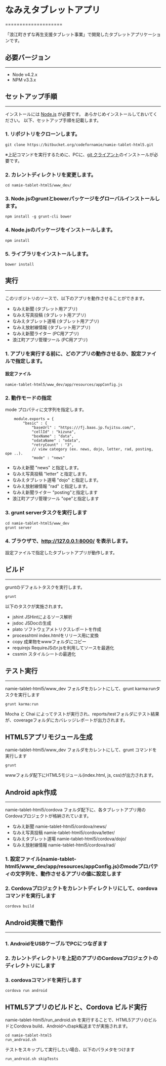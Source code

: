 # なみえタブレットアプリ
====================

「浪江町きずな再生支援タブレット事業」で開発したタブレットアプリケーションです。

## 必要バージョン
-----------------------
* Node v4.2.x
* NPM v3.3.x

## セットアップ手順
-----------------------
インストールには [Node.js](http://nodejs.org)  が必要です。
あらかじめインストールしておいてください。
以下、セットアップ手順を記載します。

### 1. リポジトリをクローンします。
```
git clone https://bitbucket.org/codefornamie/namie-tablet-html5.git
```
※上記コマンドを実行するために、PCに、[git クライアント](http://msysgit.github.io/)のインストールが必要です。
### 2. カレントディレクトリを変更します。
```
cd namie-tablet-html5/www_dev/
```
### 3. Node.jsのgruntとbowerパッケージをグローバルインストールします。
```
npm install -g grunt-cli bower
```
### 4. Node.jsのパッケージをインストールします。
```
npm install
```
### 5. ライブラリをインストールします。
```
bower install
```

## 実行
-----------------------
このリポジトリのソースで、以下のアプリを動作させることができます。

* なみえ新聞 (タブレット用アプリ)
* なみえ写真投稿 (タブレット用アプリ)
* なみえタブレット道場 (タブレット用アプリ)
* なみえ放射線情報 (タブレット用アプリ)
* なみえ新聞ライター (PC用アプリ)
* 浪江町アプリ管理ツール (PC用アプリ)

### 1. アプリを実行する前に、どのアプリの動作させるか、設定ファイルで指定します。
#### 設定ファイル
```
namie-tablet-html5/www_dev/app/resources/appConfig.js
```
### 2. 動作モードの指定
mode プロパティに文字列を指定します。
```
    module.exports = {
        "basic" : {
            "baseUrl" : "https:///fj.baas.jp.fujitsu.com/",
            "cellId" : "kizuna",
            "boxName" : "data",
            "odataName" : "odata",
            "retryCount" : "3",
            // view category (ex. news, dojo, letter, rad, posting, ope ..).
            "mode" : "news"
```

* なみえ新聞
"news" と指定します。
* なみえ写真投稿
"letter" と指定します。
* なみえタブレット道場
"dojo" と指定します。
* なみえ放射線情報
"rad" と指定します。
* なみえ新聞ライター
"posting"と指定します
* 浪江町アプリ管理ツール
"ope"と指定します

### 3. grunt serverタスクを実行します
```
cd namie-tablet-html5/www_dev
grunt server
```
### 4. ブラウザで、http://127.0.0.1:8000/ を表示します。
設定ファイルで指定したタブレットアプリが動作します。

## ビルド
-----------------------
gruntのデフォルトタスクを実行します。

```
grunt
```
以下のタスクが実施されます。

* jshint
JSHintによるソース解析
* jsdoc
JSDocの生成
* plato
ソフトウェアメトリクスレポートを作成
* processhtml
index.htmlをリリース用に変換
* copy
成果物をwwwフォルダにコピー
* requirejs
RequireJSのr.jsを利用してソースを最適化
* cssmin
スタイルシートの最適化

## テスト実行
-----------------------
namie-tablet-html5/www_dev フォルダをカレントにして、grunt karma:runタスクを実行します

```
grunt karma:run
```
Mocha と Chai によってテストが実行され、reports/testフォルダにテスト結果が、coverageフォルダにカバレッジレポートが出力されます。

## HTML5アプリモジュール生成
namie-tablet-html5/www_dev フォルダをカレントにして、grunt コマンドを実行します

```
grunt
```
wwwフォルダ配下にHTML5モジュール(index.html, js, css)が出力されます。

## Android apk作成
-----------------------
namie-tablet-html5/cordova フォルダ配下に、各タブレットアプリ用のCordovaプロジェクトが格納されています。

* なみえ新聞
namie-tablet-html5/cordova/news/
* なみえ写真投稿
namie-tablet-html5/cordova/letter/
* なみえタブレット道場
namie-tablet-html5/cordova/dojo/
* なみえ放射線情報
namie-tablet-html5/cordova/rad/

### 1. 設定ファイル(namie-tablet-html5/www_dev/app/resources/appConfig.js)のmodeプロパティの文字列を、動作させるアプリの値に設定します
### 2. Cordovaプロジェクトをカレントディレクトリにして、cordovaコマンドを実行します
```
cordova build
```
## Android実機で動作
-----------------------
### 1. AndroidをUSBケーブルでPCにつなぎます
### 2. カレントディレクトリを上記のアプリのCordovaプロジェクトのディレクトリにします
### 3. cordovaコマンドを実行します
```
cordova run android
```
## HTML5アプリのビルドと、Cordova ビルド実行
namie-tablet-html5/run_android.sh を実行することで、HTML5アプリのビルドとCordova build、Androidへのapk転送までが実施されます。
```
cd namie-tablet-html5
run_android.sh
```
テストをスキップして実行したい場合、以下のパラメタをつけます
```
run_android.sh skipTests
```
